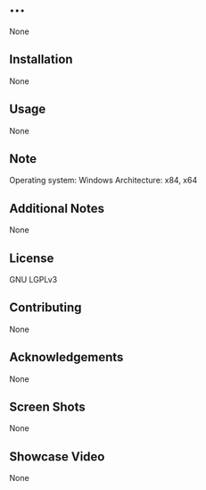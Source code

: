 # ...

None

## Installation

None

## Usage

None

## Note

Operating system: Windows
Architecture: x84, x64

## Additional Notes

None

## License

GNU LGPLv3

## Contributing

None

## Acknowledgements

None

## Screen Shots

None

## Showcase Video

None